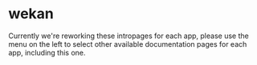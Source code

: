 # wekan

Currently we're reworking these intropages for each app, please use the menu on the left to select other available documentation pages for each app, including this one.

